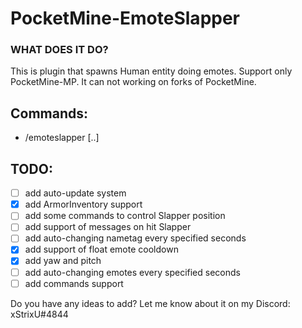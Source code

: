 # PocketMine-EmoteSlapper

### WHAT DOES IT DO?
This is plugin that spawns Human entity doing emotes. Support only PocketMine-MP. It can not working on forks of PocketMine.

## Commands:
 - /emoteslapper [..]

## TODO:
 - [ ] add auto-update system
 - [x] add ArmorInventory support
 - [ ] add some commands to control Slapper position
 - [ ] add support of messages on hit Slapper
 - [ ] add auto-changing nametag every specified seconds
 - [x] add support of float emote cooldown
 - [x] add yaw and pitch
 - [ ] add auto-changing emotes every specified seconds
 - [ ] add commands support 
 
Do you have any ideas to add? Let me know about it on my Discord: xStrixU#4844
